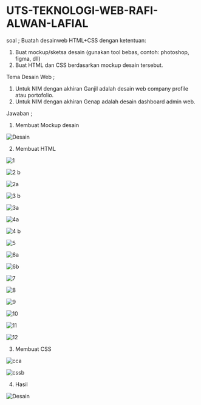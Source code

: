 # UTS-TEKNOLOGI-WEB-RAFI-ALWAN-LAFIAL
soal ;
Buatah desainweb HTML+CSS dengan ketentuan:
1. Buat mockup/sketsa desain (gunakan tool bebas, contoh: photoshop, figma, dll)
2. Buat HTML dan CSS berdasarkan mockup desain tersebut.

Tema Desain Web ;
1. Untuk NIM dengan akhiran Ganjil adalah desain web company profile atau portofolio.
2. Untuk NIM dengan akhiran Genap adalah desain dashboard admin web.

Jawaban ;
1. Membuat Mockup desain

![Desain](https://user-images.githubusercontent.com/46559356/80855426-5ee9ee80-8c6b-11ea-8128-a0f19668c837.png)

2. Membuat HTML

![1](https://user-images.githubusercontent.com/46559356/80855458-8d67c980-8c6b-11ea-9d3d-682c1eea2ee3.png)

![2 b](https://user-images.githubusercontent.com/46559356/80855478-b38d6980-8c6b-11ea-8718-6186487038c4.png)

![2a](https://user-images.githubusercontent.com/46559356/80855490-cef87480-8c6b-11ea-8f45-eec2204518f3.jpg)

![3 b](https://user-images.githubusercontent.com/46559356/80855519-f5b6ab00-8c6b-11ea-98fc-0df3c2c4b0ce.png)

![3a](https://user-images.githubusercontent.com/46559356/80855523-05ce8a80-8c6c-11ea-8557-19c0eaa6a86b.jpg)

![4a](https://user-images.githubusercontent.com/46559356/80855547-36aebf80-8c6c-11ea-95da-39d74c143492.jpg)

![4 b](https://user-images.githubusercontent.com/46559356/80855530-167f0080-8c6c-11ea-9730-59bf101b0705.png)

![5](https://user-images.githubusercontent.com/46559356/80855571-6c53a880-8c6c-11ea-9598-23d132055905.jpg)

![6a](https://user-images.githubusercontent.com/46559356/80855604-b0df4400-8c6c-11ea-82f1-0061537a93d5.jpg)

![6b](https://user-images.githubusercontent.com/46559356/80855616-d10f0300-8c6c-11ea-8a88-859bbe6b6a44.jpg)

![7](https://user-images.githubusercontent.com/46559356/80855626-e6842d00-8c6c-11ea-926b-28cd67c90e60.jpg)

![8](https://user-images.githubusercontent.com/46559356/80855639-f8fe6680-8c6c-11ea-885e-42fe44492647.png)

![9](https://user-images.githubusercontent.com/46559356/80855644-0a477300-8c6d-11ea-89c9-f55dd8cf598d.png)

![10](https://user-images.githubusercontent.com/46559356/80855648-1d5a4300-8c6d-11ea-9cd9-c74f47e2e5c6.png)

![11](https://user-images.githubusercontent.com/46559356/80855656-319e4000-8c6d-11ea-8913-0e91b0641773.jpg)

![12](https://user-images.githubusercontent.com/46559356/80855666-4e3a7800-8c6d-11ea-95bb-99a70b6c210d.png)

3. Membuat CSS

![cca](https://user-images.githubusercontent.com/46559356/80855686-74f8ae80-8c6d-11ea-9491-cd1b9ff40c42.jpg)

![cssb](https://user-images.githubusercontent.com/46559356/80855690-82ae3400-8c6d-11ea-9f98-55f5ef312aa6.jpg)

4. Hasil

![Desain](https://user-images.githubusercontent.com/46559356/80855710-a3768980-8c6d-11ea-8305-79bb9c515464.png)



